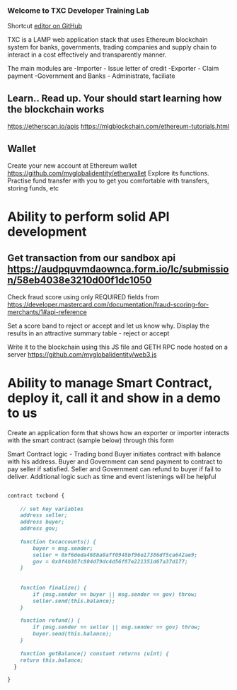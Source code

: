 ### Welcome to TXC Developer Training Lab

Shortcut [editor on GitHub](https://github.com/myglobalidentity/tradexchain/edit/master/index.md) 

TXC is a LAMP web application stack that uses Ethereum blockchain system for banks, governments, trading companies and supply chain to interact in a cost effectively and transparently manner.

The main modules are 
-Importer - Issue letter of credit 
-Exporter - Claim payment
-Government and Banks - Administrate, faciliate

## Learn.. Read up. Your should start learning how the blockchain works

https://etherscan.io/apis
https://mlgblockchain.com/ethereum-tutorials.html

## Wallet

Create your new account at Ethereum wallet https://github.com/myglobalidentity/etherwallet
Explore its functions. Practise fund transfer with you to get you comfortable with transfers, storing funds, etc

# Ability to perform solid API development

## Get transaction from our sandbox api https://audpquvmdaownca.form.io/lc/submission/58eb4038e3210d00f1dc1050

Check fraud score using only REQUIRED fields from https://developer.mastercard.com/documentation/fraud-scoring-for-merchants/1#api-reference

Set a score band to reject or accept and let us know why. Display the results in an attractive summary table - reject or accept

Write it to the blockchain using this JS file and GETH RPC node hosted on a server https://github.com/myglobalidentity/web3.js

# Ability to manage Smart Contract, deploy it, call it and show in a demo to us

Create an application form that shows how an exporter or importer interacts with the smart contract (sample below) through this form

Smart Contract logic - Trading bond
Buyer initiates contract with balance with his address. Buyer and Government can send payment to contract to pay seller if satisfied. Seller and Government can refund to buyer if fail to deliver. Additional logic such as time and event listenings will be helpful

```markdown

contract txcbond {
    
    // set key variables
    address seller;
    address buyer;
    address gov;
    
    function txcaccounts() {
        buyer = msg.sender;
        seller = 0xf6deda468ba0aff0948bf96e17386df5ca642ae9;
        gov = 0x8f4b387c804d79dc4d56f87e221351d67a37d177;
    }
    
  
    function finalize() {
        if (msg.sender == buyer || msg.sender == gov) throw;
        seller.send(this.balance);
    }
    
    function refund() {
        if (msg.sender == seller || msg.sender == gov) throw;
        buyer.send(this.balance);        
    }
     
    function getBalance() constant returns (uint) {
    return this.balance;
  }
  
}

```



 
